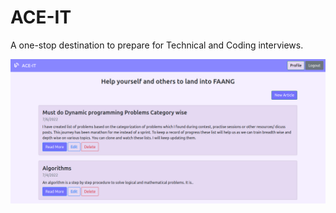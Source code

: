 
# ACE-IT

A one-stop destination to prepare for Technical and Coding interviews.

<img src="demo.png"/>

